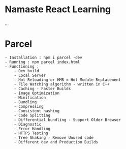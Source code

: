 # Namaste React Learning

...
# Parcel
    - Installation : npm i parcel -dev
    - Running : npm parcel index.html
    - Functioning : 
        - Dev build
        - Local Server
        - Hot Reloading or HMR = Hot Module Replacement
        - File Watching algorithm - written in C++
        - Caching - Faster Builds
        - Image Optimization
        - Minification
        - Bundling
        - Compressing
        - Consistent hashing
        - Code Splitting
        - Differential bundling - Support Older Browser
        - Diagnostic
        - Error Handling
        - HTTPS Testing
        - Tree Shaking - Remove Unused code 
        - Different dev and Production Builds

